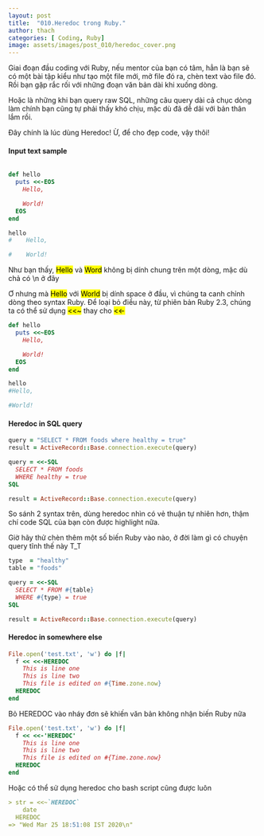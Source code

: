 ```yaml
---
layout: post
title:  "010.Heredoc trong Ruby."
author: thach
categories: [ Coding, Ruby]
image: assets/images/post_010/heredoc_cover.png
---
```

Giai đoạn đầu coding với Ruby, nếu mentor của bạn có tâm, hẳn là bạn sẽ có một bài tập kiểu như tạo một file mới, mở file đó ra, chèn text vào file đó. Rồi bạn gặp rắc rối với những đoạn văn bản dài khi xuống dòng.

Hoặc là những khi bạn query raw SQL, những câu query dài cả chục dòng làm chính bạn cũng tự phải thấy khó chịu, mặc dù đã dễ dãi với bản thân lắm rồi.

Đây chính là lúc dùng Heredoc! Ừ, để cho đẹp code, vậy thôi!

#### Input text sample
```Ruby

def hello
  puts <<-EOS
    Hello,

    World!
  EOS
end

hello
#    Hello,

#    World!
```

Như bạn thấy, <mark>Hello</mark> và <mark>Word</mark> không bị dính chung trên một dòng, mặc dù chả có \n ở đây

Ơ nhưng mà <mark>Hello</mark> với <mark>World</mark> bị dính space ở đầu, vì chúng ta canh chỉnh dòng theo syntax Ruby. Để loại bỏ điều này, từ phiên bản Ruby 2.3, chúng ta có thể sử dụng <mark><<~</mark> thay cho <mark><<-</mark>

```Ruby
def hello
  puts <<~EOS
    Hello,

    World!
  EOS
end

hello
#Hello,

#World!
```

#### Heredoc in SQL query
```Ruby
query = "SELECT * FROM foods where healthy = true"
result = ActiveRecord::Base.connection.execute(query)

query = <<-SQL
  SELECT * FROM foods
  WHERE healthy = true
SQL

result = ActiveRecord::Base.connection.execute(query)
```
So sánh 2 syntax trên, dùng heredoc nhìn có vẻ thuận tự nhiên hơn, thậm chí code SQL của bạn còn được highlight nữa.

Giờ hãy thử chèn thêm một số biến Ruby vào nào, ở đời làm gì có chuyện query tĩnh thế này T_T

```Ruby
type  = "healthy"
table = "foods"

query = <<-SQL
  SELECT * FROM #{table}
  WHERE #{type} = true
SQL

result = ActiveRecord::Base.connection.execute(query)
```

#### Heredoc in somewhere else

```Ruby
File.open('test.txt', 'w') do |f|
  f << <<-HEREDOC
    This is line one
    This is line two
    This file is edited on #{Time.zone.now}
  HEREDOC
end
```
Bỏ HEREDOC vào nháy đơn sẽ khiến văn bản không nhận biến Ruby nữa

```Ruby
File.open('test.txt', 'w') do |f|
  f << <<-'HEREDOC'
    This is line one
    This is line two
    This file is edited on #{Time.zone.now}
  HEREDOC
end
```

Hoặc có thể sử dụng heredoc cho bash script cũng được luôn
```md
> str = <<~`HEREDOC`
    date
  HEREDOC
=> "Wed Mar 25 18:51:08 IST 2020\n"
```
